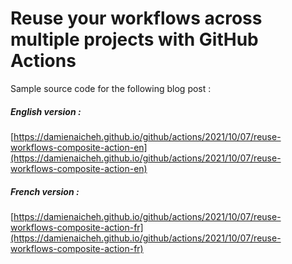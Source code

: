 # Reuse your workflows across multiple projects with GitHub Actions

Sample source code for the following blog post :

##### English version :
[https://damienaicheh.github.io/github/actions/2021/10/07/reuse-workflows-composite-action-en](https://damienaicheh.github.io/github/actions/2021/10/07/reuse-workflows-composite-action-en)

##### French version :
[https://damienaicheh.github.io/github/actions/2021/10/07/reuse-workflows-composite-action-fr](https://damienaicheh.github.io/github/actions/2021/10/07/reuse-workflows-composite-action-fr)
